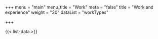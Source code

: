 +++
menu = "main"
menu_title = "Work"
meta = "false"
title = "Work and experience"
weight = "30"
dataList = "workTypes"

+++

{{< list-data >}}
